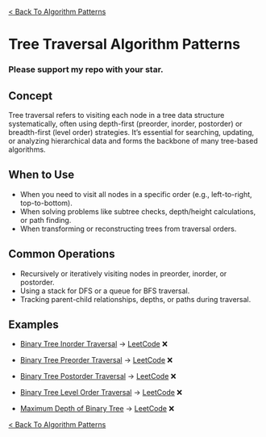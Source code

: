 [< Back To Algorithm Patterns](../../)

# Tree Traversal Algorithm Patterns
### Please support my repo with your star.

## Concept
Tree traversal refers to visiting each node in a tree data structure systematically, often using depth-first (preorder, inorder, postorder) or breadth-first (level order) strategies. It’s essential for searching, updating, or analyzing hierarchical data and forms the backbone of many tree-based algorithms.

## When to Use
- When you need to visit all nodes in a specific order (e.g., left-to-right, top-to-bottom).
- When solving problems like subtree checks, depth/height calculations, or path finding.
- When transforming or reconstructing trees from traversal orders.

## Common Operations
- Recursively or iteratively visiting nodes in preorder, inorder, or postorder.
- Using a stack for DFS or a queue for BFS traversal.
- Tracking parent-child relationships, depths, or paths during traversal.

## Examples
- [Binary Tree Inorder Traversal]() → [LeetCode](https://leetcode.com/problems/binary-tree-inorder-traversal) ❌

- [Binary Tree Preorder Traversal]() → [LeetCode](https://leetcode.com/problems/binary-tree-preorder-traversal) ❌

- [Binary Tree Postorder Traversal]() → [LeetCode](https://leetcode.com/problems/binary-tree-postorder-traversal) ❌

- [Binary Tree Level Order Traversal]() → [LeetCode](https://leetcode.com/problems/binary-tree-level-order-traversal) ❌

- [Maximum Depth of Binary Tree]() → [LeetCode](https://leetcode.com/problems/maximum-depth-of-binary-tree) ❌

[< Back To Algorithm Patterns](../../)

